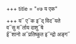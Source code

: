+++
title = "०७ य एक"

+++
य᳓ ए᳓क इ᳓द् विद᳓यते  
व᳓सु म᳓र्ताय दाशु᳓षे  
ई᳓शानो अ᳓प्रतिष्कुत इ᳓न्द्रो अङ्ग᳓